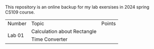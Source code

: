 <!--README for Lab-->

This repository is an online backup for my lab exersises in 2024 spring CS109 course.

<!--Lab Title-->

<table>
    <tr>
        <td>Number</td>
        <td>Topic</td>
        <td>Points</td>
    </tr>
    <tr>
        <td rowspan="2">Lab 01</td>
        <td>Calculation about Rectangle</td>
    </tr>
    <tr>
        <td>Time Converter</td>
    </tr>
</table>